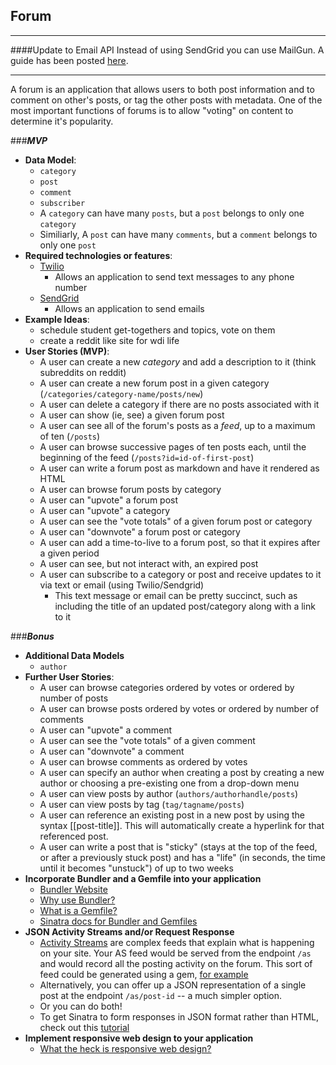 ## Forum

---

####Update to Email API
Instead of using SendGrid you can use MailGun. A guide has been posted [here](./mailgun_guide.md).

---

A forum is an application that allows users to both post information and to comment on other's posts, or tag the other posts with metadata. One of the most important functions of forums is to allow "voting" on content to determine it's popularity.


###***MVP***

- **Data Model**:
  - `category`
  - `post`
  - `comment`
  - `subscriber`
  - A `category` can have many `posts`, but a `post` belongs to only one `category`
  - Similiarly, A `post` can have many `comments`, but a `comment` belongs to only one `post`
- **Required technologies or features**:
  - [Twilio](https://www.twilio.com/docs/api)
    - Allows an application to send text messages to any phone number
  - [SendGrid](https://sendgrid.com/docs/index.html)
    - Allows an application to send emails
- **Example Ideas**:
  - schedule student get-togethers and topics, vote on them
  - create a reddit like site for wdi life
- **User Stories (MVP)**:
  - A user can create a new *category* and add a description to it (think subreddits on reddit)
  - A user can create a new forum post in a given category (`/categories/category-name/posts/new`)
  - A user can delete a category if there are no posts associated with it
  - A user can show (ie, see) a given forum post
  - A user can see all of the forum's posts as a *feed*, up to a maximum of ten (`/posts`)
  - A user can browse successive pages of ten posts each, until the beginning of the feed (`/posts?id=id-of-first-post`)
  - A user can write a forum post as markdown and have it rendered as HTML
  - A user can browse forum posts by category
  - A user can "upvote" a forum post
  - A user can "upvote" a category
  - A user can see the "vote totals" of a given forum post or category
  - A user can "downvote" a forum post or category
  - A user can add a time-to-live to a forum post, so that it expires after a given period
  - A user can see, but not interact with, an expired post
  - A user can subscribe to a category or post and receive updates to it via text or email (using Twilio/Sendgrid)
    - This text message or email can be pretty succinct, such as including the title of an updated post/category along with a link to it

###***Bonus***

- **Additional Data Models**
  - `author`
- **Further User Stories**:
  - A user can browse categories ordered by votes or ordered by number of posts
  - A user can browse posts ordered by votes or ordered by number of comments
  - A user can "upvote" a comment
  - A user can see the "vote totals" of a given comment
  - A user can "downvote" a comment
  - A user can browse comments as ordered by votes
  - A user can specify an author when creating a post by creating a new author or choosing a pre-existing one from a drop-down menu
  - A user can view posts by author (`authors/authorhandle/posts`)
  - A user can view posts by tag (`tag/tagname/posts`)
  - A user can reference an existing post in a new post by using the syntax [[post-title]]. This will automatically create a hyperlink for that referenced post.
  - A user can write a post that is "sticky" (stays at the top of the feed, or after a previously stuck post) and has a "life" (in seconds, the time until it becomes "unstuck") of up to two weeks
- **Incorporate Bundler and a Gemfile into your application**
  - [Bundler Website](http://bundler.io/)
  - [Why use Bundler?](http://bundler.io/rationale.html)
  - [What is a Gemfile?](http://bundler.io/v1.3/gemfile.html)
  - [Sinatra docs for Bundler and Gemfiles](http://recipes.sinatrarb.com/p/development/bundler)
- **JSON Activity Streams and/or Request Response**
  - [Activity Streams](http://en.wikipedia.org/wiki/Activity_Streams_(format)) are complex feeds that explain what is happening on your site. Your AS feed would be served from the endpoint `/as` and would record all the posting activity on the forum. This sort of feed could be generated using a gem, [for example](https://github.com/nov/activitystreams)
  - Alternatively, you can offer up a JSON representation of a single post at the endpoint `/as/post-id` -- a much simpler option.
  - Or you can do both!
  - To get Sinatra to form responses in JSON format rather than HTML, check out this [tutorial](http://nathanhoad.net/how-to-return-json-from-sinatra)
- **Implement responsive web design to your application**
  - [What the heck is responsive web design?](http://johnpolacek.github.io/scrolldeck.js/decks/responsive/)
